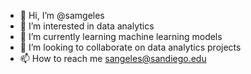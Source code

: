 - 👋 Hi, I’m @samgeles
- 👀 I’m interested in data analytics 
- 🌱 I’m currently learning machine learning models 
- 💞️ I’m looking to collaborate on data analytics projects
- 📫 How to reach me sangeles@sandiego.edu

<!---
samgeles/samgeles is a ✨ special ✨ repository because its `README.md` (this file) appears on your GitHub profile.
You can click the Preview link to take a look at your changes.
--->
